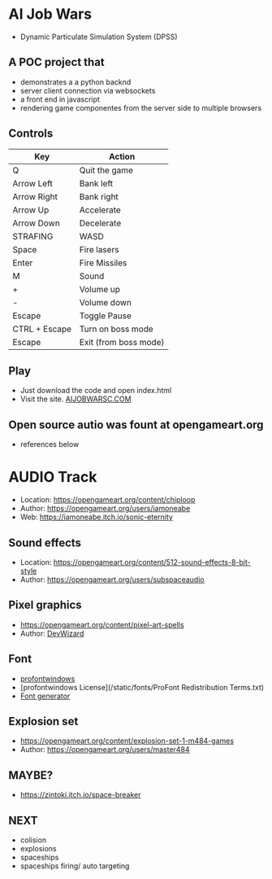 
# AI Job Wars

- Dynamic Particulate Simulation System (DPSS)

## A POC project that

- demonstrates a a python backnd
- server client connection via websockets
- a front end in javascript
- rendering game componentes from the server side to multiple browsers

## Controls

| Key           | Action                 |
|---------------|------------------------|
| Q             | Quit the game          |
| Arrow Left    | Bank left              |
| Arrow Right   | Bank right             |
| Arrow Up      | Accelerate             |
| Arrow Down    | Decelerate             |
| STRAFING      | WASD                   |
| Space         | Fire lasers            |
| Enter         | Fire Missiles          |
| M             | Sound                  |
| +             | Volume up              |
| -             | Volume down            |
| Escape        | Toggle Pause           |
| CTRL + Escape | Turn on boss mode      |
| Escape        | Exit (from boss mode)  |

## Play

- Just download the code and open index.html
- Visit the site. [AIJOBWARSC.COM](https://AIJOBWARS.COM)

## Open source autio was fount at opengameart.org

- references below

# AUDIO Track

- Location: https://opengameart.org/content/chiploop
- Author: https://opengameart.org/users/iamoneabe
- Web: https://iamoneabe.itch.io/sonic-eternity

## Sound effects

- Location: https://opengameart.org/content/512-sound-effects-8-bit-style
- Author: https://opengameart.org/users/subspaceaudio

## Pixel graphics

- https://opengameart.org/content/pixel-art-spells
- Author: [DevWizard](https://opengameart.org/users/devwizard)

## Font

- [profontwindows](https://www.fontsquirrel.com/fonts/profontwindows)
- [profontwindows License](/static/fonts/ProFont Redistribution Terms.txt)
- [Font generator](https://www.textstudio.com/")

## Explosion set

- https://opengameart.org/content/explosion-set-1-m484-games
- Author: https://opengameart.org/users/master484

## MAYBE?
- https://zintoki.itch.io/space-breaker

## NEXT

- colision
- explosions
- spaceships
- spaceships firing/ auto targeting